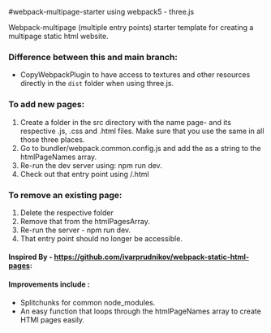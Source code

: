 #webpack-multipage-starter using webpack5 - three.js

Webpack-multipage (multiple entry points) starter template for creating a multipage static html website.

### Difference between this and main branch:
- CopyWebpackPlugin to have access to textures and other resources directly in the `dist` folder when using three.js.

### To add new pages:
1. Create a folder in the src directory with the name page-<name> and its respective <name>.js, <name>.css and <name>.html files. Make sure that you use the same <name> in all those three places.
2. Go to bundler/webpack.common.config.js and add the <name> as a string to the htmlPageNames array.
3. Re-run the dev server using: npm run dev.
4. Check out that entry point using <local Hosting Address>/<name>.html

### To remove an existing page:
1. Delete the respective folder
2. Remove that <name> from the htmlPagesArray.
3. Re-run the server - npm run dev.
4. That entry point should no longer be accessible.

#### Inspired By - https://github.com/ivarprudnikov/webpack-static-html-pages:

#### Improvements include :
- Splitchunks for common node_modules.
- An easy function that loops through the htmlPageNames array to create HTMl pages easily.
